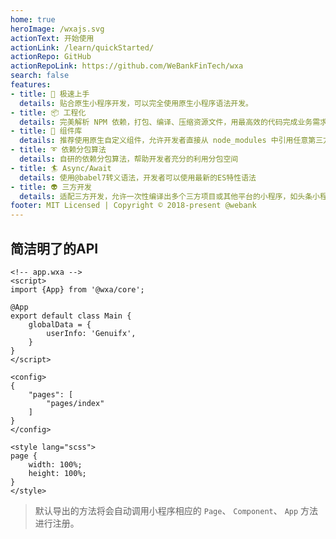 ```yaml
---
home: true
heroImage: /wxajs.svg
actionText: 开始使用
actionLink: /learn/quickStarted/
actionRepo: GitHub
actionRepoLink: https://github.com/WeBankFinTech/wxa
search: false
features: 
- title: 🚀 极速上手
  details: 贴合原生小程序开发，可以完全使用原生小程序语法开发。
- title: 📦 工程化
  details: 完美解析 NPM 依赖，打包、编译、压缩资源文件，用最高效的代码完成业务需求
- title: 🤖 组件库
  details: 推荐使用原生自定义组件，允许开发者直接从 node_modules 中引用任意第三方组件库，完美适配 weui, vant-weapp, wux-weapp, iview-weapp 等组件库。
- title: ➰ 依赖分包算法
  details: 自研的依赖分包算法，帮助开发者充分的利用分包空间
- title: 🏄 Async/Await
  details: 使用@babel7转义语法，开发者可以使用最新的ES特性语法
- title: 👽 三方开发
  details: 适配三方开发，允许一次性编译出多个三方项目或其他平台的小程序，如头条小程序。
footer: MIT Licensed | Copyright © 2018-present @webank
---
```


## 简洁明了的API

```vue
<!-- app.wxa -->
<script>
import {App} from '@wxa/core';

@App
export default class Main {
    globalData = {
        userInfo: 'Genuifx',
    }
}
</script>

<config>
{
    "pages": [
        "pages/index"
    ]
}
</config>

<style lang="scss">
page {
    width: 100%;
    height: 100%;
}
</style>

```

> 默认导出的方法将会自动调用小程序相应的 `Page`、 `Component`、 `App` 方法进行注册。
